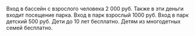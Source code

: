 Вход в бассейн с взрослого человека 2 000 руб. Также в эти деньги входит посещение парка.
Вход в парк взрослый 1000 руб.
Вход в парк детский 500 руб.
Дети  до 10 лет бесплатно.
Детям из многодетных семей бесплатно.